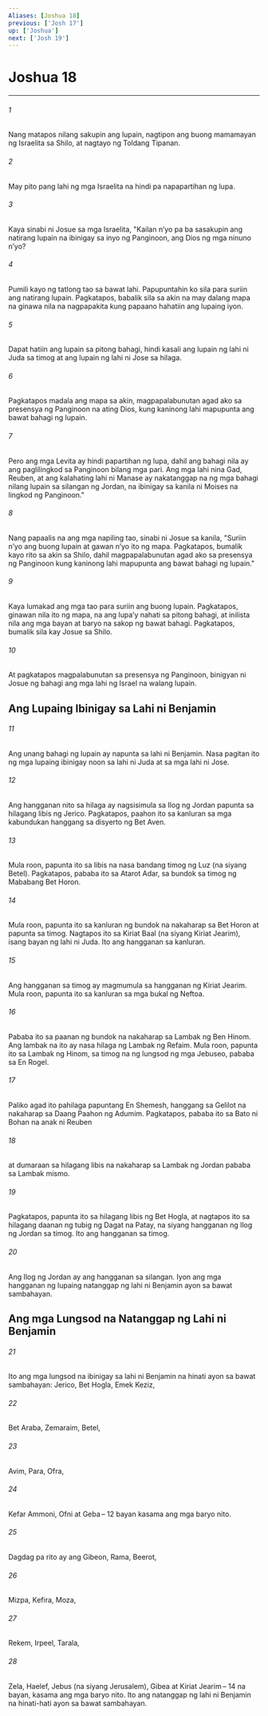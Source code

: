 ```yaml
---
Aliases: [Joshua 18]
previous: ['Josh 17']
up: ['Joshua']
next: ['Josh 19']
---
```

# Joshua 18

***

###### 1
Nang matapos nilang sakupin ang lupain, nagtipon ang buong mamamayan ng Israelita sa Shilo, at nagtayo ng Toldang Tipanan. 

###### 2
May pito pang lahi ng mga Israelita na hindi pa napapartihan ng lupa. 

###### 3
Kaya sinabi ni Josue sa mga Israelita, "Kailan nʼyo pa ba sasakupin ang natirang lupain na ibinigay sa inyo ng Panginoon, ang Dios ng mga ninuno nʼyo? 

###### 4
Pumili kayo ng tatlong tao sa bawat lahi. Papupuntahin ko sila para suriin ang natirang lupain. Pagkatapos, babalik sila sa akin na may dalang mapa na ginawa nila na nagpapakita kung papaano hahatiin ang lupaing iyon. 

###### 5
Dapat hatiin ang lupain sa pitong bahagi, hindi kasali ang lupain ng lahi ni Juda sa timog at ang lupain ng lahi ni Jose sa hilaga. 

###### 6
Pagkatapos madala ang mapa sa akin, magpapalabunutan agad ako sa presensya ng Panginoon na ating Dios, kung kaninong lahi mapupunta ang bawat bahagi ng lupain. 

###### 7
Pero ang mga Levita ay hindi papartihan ng lupa, dahil ang bahagi nila ay ang paglilingkod sa Panginoon bilang mga pari. Ang mga lahi nina Gad, Reuben, at ang kalahating lahi ni Manase ay nakatanggap na ng mga bahagi nilang lupain sa silangan ng Jordan, na ibinigay sa kanila ni Moises na lingkod ng Panginoon." 

###### 8
Nang papaalis na ang mga napiling tao, sinabi ni Josue sa kanila, "Suriin nʼyo ang buong lupain at gawan nʼyo ito ng mapa. Pagkatapos, bumalik kayo rito sa akin sa Shilo, dahil magpapalabunutan agad ako sa presensya ng Panginoon kung kaninong lahi mapupunta ang bawat bahagi ng lupain." 

###### 9
Kaya lumakad ang mga tao para suriin ang buong lupain. Pagkatapos, ginawan nila ito ng mapa, na ang lupaʼy nahati sa pitong bahagi, at inilista nila ang mga bayan at baryo na sakop ng bawat bahagi. Pagkatapos, bumalik sila kay Josue sa Shilo. 

###### 10
At pagkatapos magpalabunutan sa presensya ng Panginoon, binigyan ni Josue ng bahagi ang mga lahi ng Israel na walang lupain.

## Ang Lupaing Ibinigay sa Lahi ni Benjamin 

###### 11
Ang unang bahagi ng lupain ay napunta sa lahi ni Benjamin. Nasa pagitan ito ng mga lupaing ibinigay noon sa lahi ni Juda at sa mga lahi ni Jose. 

###### 12
Ang hangganan nito sa hilaga ay nagsisimula sa Ilog ng Jordan papunta sa hilagang libis ng Jerico. Pagkatapos, paahon ito sa kanluran sa mga kabundukan hanggang sa disyerto ng Bet Aven. 

###### 13
Mula roon, papunta ito sa libis na nasa bandang timog ng Luz (na siyang Betel). Pagkatapos, pababa ito sa Atarot Adar, sa bundok sa timog ng Mababang Bet Horon. 

###### 14
Mula roon, papunta ito sa kanluran ng bundok na nakaharap sa Bet Horon at papunta sa timog. Nagtapos ito sa Kiriat Baal (na siyang Kiriat Jearim), isang bayan ng lahi ni Juda. Ito ang hangganan sa kanluran. 

###### 15
Ang hangganan sa timog ay magmumula sa hangganan ng Kiriat Jearim. Mula roon, papunta ito sa kanluran sa mga bukal ng Neftoa. 

###### 16
Pababa ito sa paanan ng bundok na nakaharap sa Lambak ng Ben Hinom. Ang lambak na ito ay nasa hilaga ng Lambak ng Refaim. Mula roon, papunta ito sa Lambak ng Hinom, sa timog na ng lungsod ng mga Jebuseo, pababa sa En Rogel. 

###### 17
Paliko agad ito pahilaga papuntang En Shemesh, hanggang sa Gelilot na nakaharap sa Daang Paahon ng Adumim. Pagkatapos, pababa ito sa Bato ni Bohan na anak ni Reuben 

###### 18
at dumaraan sa hilagang libis na nakaharap sa Lambak ng Jordan pababa sa Lambak mismo. 

###### 19
Pagkatapos, papunta ito sa hilagang libis ng Bet Hogla, at nagtapos ito sa hilagang daanan ng tubig ng Dagat na Patay, na siyang hangganan ng Ilog ng Jordan sa timog. Ito ang hangganan sa timog. 

###### 20
Ang Ilog ng Jordan ay ang hangganan sa silangan. Iyon ang mga hangganan ng lupaing natanggap ng lahi ni Benjamin ayon sa bawat sambahayan.

## Ang mga Lungsod na Natanggap ng Lahi ni Benjamin 

###### 21
Ito ang mga lungsod na ibinigay sa lahi ni Benjamin na hinati ayon sa bawat sambahayan: Jerico, Bet Hogla, Emek Keziz, 

###### 22
Bet Araba, Zemaraim, Betel, 

###### 23
Avim, Para, Ofra, 

###### 24
Kefar Ammoni, Ofni at Geba – 12 bayan kasama ang mga baryo nito. 

###### 25
Dagdag pa rito ay ang Gibeon, Rama, Beerot, 

###### 26
Mizpa, Kefira, Moza, 

###### 27
Rekem, Irpeel, Tarala, 

###### 28
Zela, Haelef, Jebus (na siyang Jerusalem), Gibea at Kiriat Jearim – 14 na bayan, kasama ang mga baryo nito. Ito ang natanggap ng lahi ni Benjamin na hinati-hati ayon sa bawat sambahayan.
